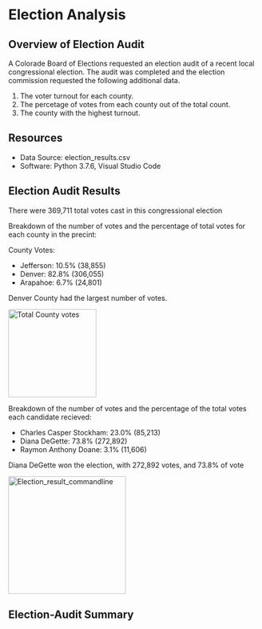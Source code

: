# Election Analysis

## Overview of Election Audit
A Colorade Board of Elections requested an election audit of a recent local congressional election. The audit was completed and the election commission requested the following additional data.

1. The voter turnout for each county.
2. The percetage of votes from each county out of the total count.
3. The county with the highest turnout.

## Resources
- Data Source: election_results.csv
- Software: Python 3.7.6, Visual Studio Code


## Election Audit Results
There were 369,711 total votes cast in this congressional election

Breakdown of the number of votes and the percentage of total votes for each county in the precint:

County Votes:
- Jefferson: 10.5% (38,855)
- Denver: 82.8% (306,055)
- Arapahoe: 6.7% (24,801)

Denver County had the largest number of votes.

<img width="176" alt="Total County votes" src="https://user-images.githubusercontent.com/78699465/111097627-46e42c00-8518-11eb-883b-6ab8d2338296.png">



Breakdown of the number of votes and the percentage of the total votes each candidate recieved:

- Charles Casper Stockham: 23.0% (85,213)
- Diana DeGette: 73.8% (272,892)
- Raymon Anthony Doane: 3.1% (11,606)

Diana DeGette won the election, with 272,892 votes, and 73.8% of vote

<img width="235" alt="Election_result_commandline" src="https://user-images.githubusercontent.com/78699465/111097595-37fd7980-8518-11eb-8c7e-1d4102390a59.png">




## Election-Audit Summary
